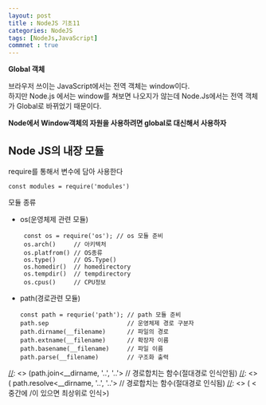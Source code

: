 ```yaml
---
layout: post
title : NodeJS 기초11
categories: NodeJS
tags: [NodeJs,JavaScript]
commnet : true
---
```


**Global 객체**   
  
브라우저 쓰이는 JavaScript에서는 전역 객체는 window이다.    
하지만 Node.js 에서는 window를 쳐보면 나오지가 않는데 Node.Js에서는 전역 객체가 Global로 바뀌었기 때문이다.   

**Node에서 Window객체의 자원을 사용하려면 global로 대신해서 사용하자**   

## Node JS의 내장 모듈   
require를 통해서 변수에 담아 사용한다   

    const modules = require('modules')
    
모듈 종류   

 - os(운영체제 관련 모듈)
 
        const os = require('os'); // os 모듈 준비
        os.arch()     // 아키텍처
        os.platfrom() // OS종류
        os.type()     // OS.Type()
        os.homedir()  // homedirectory
        os.tempdir()  // tempdirectory
        os.cpus()     // CPU정보 

-   path(경로관련 모듈)   

        const path = requrie('path'); // path 모듈 준비
        path.sep                      // 운영체제 경로 구분자
        path.dirname(__filename)      // 파일의 경로 
        path.extname(__filename)      // 확장자 이름
        path.basename(__filename)     // 파일 이름
        path.parse(__filename)        // 구조화 출력
[//]: <>  (path.relative<'c:\\temp', 'c:\\'>   // 상대경로 추적)
[//]: <>  (path.join<__dirname, '..', '..'>    // 경로합치는 함수(절대경로 인식안됨)
[//]: <>  (      path.resolve<__dirname, '..', '..'> // 경로합치는 함수(절대경로 인식됨)
[//]: <>  ( <중간에 /이 있으면 최상위로 인식>)
        
